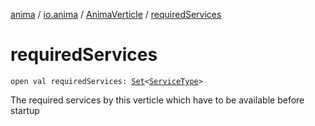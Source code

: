 [anima](../../index.md) / [io.anima](../index.md) / [AnimaVerticle](index.md) / [requiredServices](./required-services.md)

# requiredServices

`open val requiredServices: `[`Set`](https://kotlinlang.org/api/latest/jvm/stdlib/kotlin.collections/-set/index.html)`<`[`ServiceType`](../-service-type/index.md)`>`

The required services by this verticle which have to be available before startup

